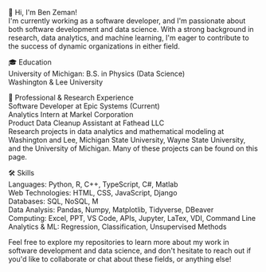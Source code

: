 👋 Hi, I'm Ben Zeman!  
I'm currently working as a software developer, and I'm passionate about both software development and data science. With a strong background in research, data analytics, and machine learning, I'm eager to contribute to the success of dynamic organizations in either field.

🎓 Education  
University of Michigan: B.S. in Physics (Data Science)  
Washington & Lee University  

💼 Professional & Research Experience  
Software Developer at Epic Systems (Current)  
Analytics Intern at Markel Corporation  
Product Data Cleanup Assistant at Fathead LLC  
Research projects in data analytics and mathematical modeling at Washington and Lee, Michigan State University, Wayne State University, and the University of Michigan. Many of these projects can be found on this page.  

🛠 Skills  
Languages: Python, R, C++, TypeScript, C#, Matlab  
Web Technologies: HTML, CSS, JavaScript, Django  
Databases: SQL, NoSQL, M  
Data Analysis: Pandas, Numpy, Matplotlib, Tidyverse, DBeaver  
Computing: Excel, PPT, VS Code, APIs, Jupyter, LaTex, VDI, Command Line  
Analytics & ML: Regression, Classification, Unsupervised Methods  

Feel free to explore my repositories to learn more about my work in software development and data science, and don't hesitate to reach out if you'd like to collaborate or chat about these fields, or anything else!  
